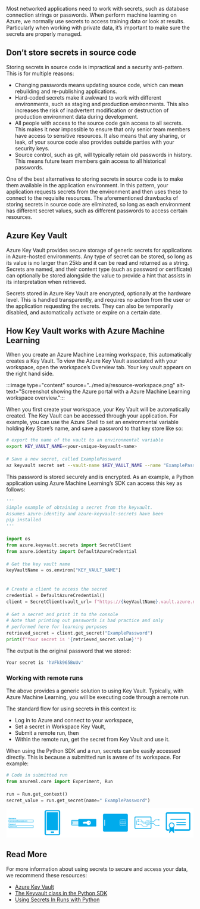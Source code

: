 Most networked applications need to work with secrets, such as database connection strings or passwords. When perform machine learning on Azure, we normally use secrets to access training data or look at results. Particularly when working with private data, it’s important to make sure the secrets are properly managed.

## Don’t store secrets in source code

Storing secrets in source code is impractical and a security anti-pattern. This is for multiple reasons:

* Changing passwords means updating source code, which can mean rebuilding and re-publishing applications.
* Hard-coded secrets make it awkward to work with different environments, such as staging and production environments. This also increases the risk of inadvertent modification or destruction of production environment data during development. 
* All people with access to the source code gain access to all secrets. This makes it near impossible to ensure that only senior team members have access to sensitive resources. It also means that any sharing, or leak, of your source code also provides outside parties with your security keys.
* Source control, such as git, will typically retain old passwords in history. This means future team members gain access to all historical passwords.

One of the best alternatives to storing secrets in source code is to make them available in the application environment. In this pattern, your application requests secrets from the environment and then uses these to connect to the requisite resources. The aforementioned drawbacks of storing secrets in source code are eliminated, so long as each environment has different secret values, such as different passwords to access certain resources.

## Azure Key Vault

Azure Key Vault provides secure storage of generic secrets for applications in Azure-hosted environments. Any type of secret can be stored, so long as its value is no larger than 25kb and it can be read and returned as a string. Secrets are named, and their content type (such as password or certificate) can optionally be stored alongside the value to provide a hint that assists in its interpretation when retrieved.  

Secrets stored in Azure Key Vault are encrypted, optionally at the hardware level. This is handled transparently, and requires no action from the user or the application requesting the secrets. They can also be temporarily disabled, and automatically activate or expire on a certain date.

## How Key Vault works with Azure Machine Learning

When you create an Azure Machine Learning workspace, this automatically creates a Key Vault. To view the Azure Key Vault associated with your workspace, open the workspace’s Overview tab. Your key vault appears on the right hand side.

:::image type="content" source="../media/resource-workspace.png" alt-text="Screenshot showing the Azure portal with a Azure Machine Learning workspace overview.":::

When you first create your workspace, your Key Vault will be automatically created. 
The Key Vault can be accessed through your application. For example, you can use the Azure Shell to set an environmental variable holding Key Store’s name, and save a password to that key store like so:

```bash 
# export the name of the vault to an environmental variable 
export KEY_VAULT_NAME=<your-unique-keyvault-name> 
 
# Save a new secret, called ExamplePassword 
az keyvault secret set --vault-name $KEY_VAULT_NAME --name "ExamplePassword" --value "hVFkk965BuUv" 
``` 

This password is stored securely and is encrypted. As an example, a Python application using Azure Machine Learning’s SDK can access this key as follows: 
 
```python
''' 
Simple example of obtaining a secret from the keyvault. 
Assumes azure-identity and azure-keyvault-secrets have been 
pip installed 
''' 
 
import os 
from azure.keyvault.secrets import SecretClient 
from azure.identity import DefaultAzureCredential 
 
# Get the key vault name 
keyVaultName = os.environ["KEY_VAULT_NAME"] 
  
 
# Create a client to access the secret 
credential = DefaultAzureCredential() 
client = SecretClient(vault_url= f"https://{keyVaultName}.vault.azure.net", credential=credential) 
 
# Get a secret and print it to the console 
# Note that printing out passwords is bad practice and only  
# performed here for learning purposes 
retrieved_secret = client.get_secret("ExamplePassword") 
print(f"Your secret is '{retrieved_secret.value}'") 
```

The output is the original password that we stored:
 
```bash
Your secret is 'hVFkk965BuUv' 
``` 
### Working with remote runs

The above provides a generic solution to using Key Vault. Typically, with Azure Machine Learning, you will be executing code through a remote run.

The standard flow for using secrets in this context is:

* Log in to Azure and connect to your workspace,
* Set a secret in Workspace Key Vault,
* Submit a remote run, then
* Within the remote run, get the secret from Key Vault and use it.

When using the Python SDK and a run, secrets can be easily accessed directly. This is because a submitted run is aware of its workspace. For example:

```python
# Code in submitted run 
from azureml.core import Experiment, Run 
 
run = Run.get_context() 
secret_value = run.get_secret(name=" ExamplePassword")
```

![A generic image of a key vault authenticator.](../media/4-key-vault.png)

## Read More

For more information about using secrets to secure and access your data, we recommend these resources:

* [Azure Key Vault](/azure/key-vault/)  
* [The Keyvault class in the Python SDK](/python/api/azureml-core/azureml.core.keyvault.keyvault?view=azure-ml-py&viewFallbackFrom=azure-ml-py%22%20%5C&preserve-view=true)
* [Using Secrets In Runs with Python](/azure/machine-learning/how-to-use-secrets-in-runs)